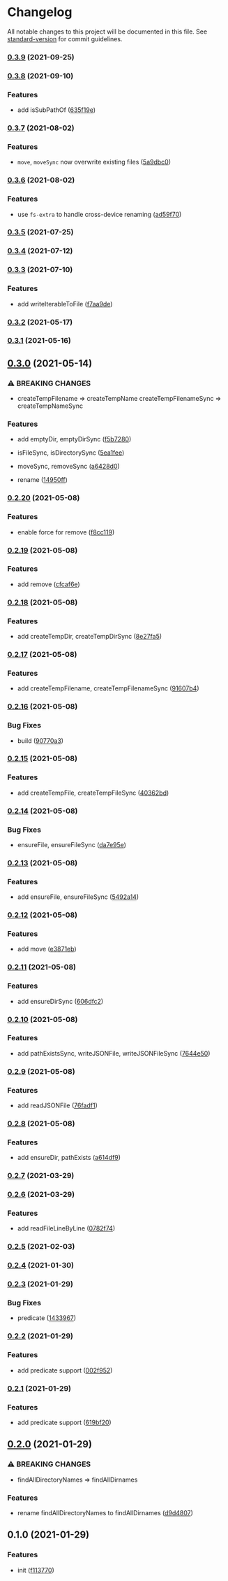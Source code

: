 # Changelog

All notable changes to this project will be documented in this file. See [standard-version](https://github.com/conventional-changelog/standard-version) for commit guidelines.

### [0.3.9](https://github.com/BlackGlory/extra-filesystem/compare/v0.3.8...v0.3.9) (2021-09-25)

### [0.3.8](https://github.com/BlackGlory/extra-filesystem/compare/v0.3.7...v0.3.8) (2021-09-10)


### Features

* add isSubPathOf ([635f19e](https://github.com/BlackGlory/extra-filesystem/commit/635f19e24d39c687c44fac1dd5210c2fe68340d2))

### [0.3.7](https://github.com/BlackGlory/extra-filesystem/compare/v0.3.6...v0.3.7) (2021-08-02)


### Features

* `move`, `moveSync` now overwrite existing files ([5a9dbc0](https://github.com/BlackGlory/extra-filesystem/commit/5a9dbc047df27ac2e1ffef5e86fe3bb75bb2a606))

### [0.3.6](https://github.com/BlackGlory/extra-filesystem/compare/v0.3.5...v0.3.6) (2021-08-02)


### Features

* use `fs-extra` to handle cross-device renaming ([ad59f70](https://github.com/BlackGlory/extra-filesystem/commit/ad59f701fc300ea0ada62b8d75de2eb61099cb09))

### [0.3.5](https://github.com/BlackGlory/extra-filesystem/compare/v0.3.4...v0.3.5) (2021-07-25)

### [0.3.4](https://github.com/BlackGlory/extra-filesystem/compare/v0.3.3...v0.3.4) (2021-07-12)

### [0.3.3](https://github.com/BlackGlory/extra-filesystem/compare/v0.3.2...v0.3.3) (2021-07-10)


### Features

* add writeIterableToFile ([f7aa9de](https://github.com/BlackGlory/extra-filesystem/commit/f7aa9ded5db6092c25efafe9a2711aaf9159cb7d))

### [0.3.2](https://github.com/BlackGlory/extra-filesystem/compare/v0.3.1...v0.3.2) (2021-05-17)

### [0.3.1](https://github.com/BlackGlory/extra-filesystem/compare/v0.3.0...v0.3.1) (2021-05-16)

## [0.3.0](https://github.com/BlackGlory/extra-filesystem/compare/v0.2.20...v0.3.0) (2021-05-14)


### ⚠ BREAKING CHANGES

* createTempFilename => createTempName
createTempFilenameSync => createTempNameSync

### Features

* add emptyDir, emptyDirSync ([f5b7280](https://github.com/BlackGlory/extra-filesystem/commit/f5b72807a0dd6822a00772f6ad9d5716713c43d0))
* isFileSync, isDirectorySync ([5ea1fee](https://github.com/BlackGlory/extra-filesystem/commit/5ea1feebdb8dd49229d1df832c12b3453fbad59e))
* moveSync, removeSync ([a6428d0](https://github.com/BlackGlory/extra-filesystem/commit/a6428d0686cc3b7b22b98df5deefd657b19cd989))


* rename ([14950ff](https://github.com/BlackGlory/extra-filesystem/commit/14950ff33b425087252df71e2e7f2a90272926b2))

### [0.2.20](https://github.com/BlackGlory/extra-filesystem/compare/v0.2.19...v0.2.20) (2021-05-08)


### Features

* enable force for remove ([f8cc119](https://github.com/BlackGlory/extra-filesystem/commit/f8cc119734d515aed9b4e2da49faa2395b198f5f))

### [0.2.19](https://github.com/BlackGlory/extra-filesystem/compare/v0.2.18...v0.2.19) (2021-05-08)


### Features

* add remove ([cfcaf6e](https://github.com/BlackGlory/extra-filesystem/commit/cfcaf6e99b9fe29f49afa9a4a86822096d07c7b3))

### [0.2.18](https://github.com/BlackGlory/extra-filesystem/compare/v0.2.17...v0.2.18) (2021-05-08)


### Features

* add createTempDir, createTempDirSync ([8e27fa5](https://github.com/BlackGlory/extra-filesystem/commit/8e27fa583723a80056038bbfd6fbdcbb1b228b7c))

### [0.2.17](https://github.com/BlackGlory/extra-filesystem/compare/v0.2.16...v0.2.17) (2021-05-08)


### Features

* add createTempFilename, createTempFilenameSync ([91607b4](https://github.com/BlackGlory/extra-filesystem/commit/91607b45073b040ec48e4dea03d1a74aea8d57f3))

### [0.2.16](https://github.com/BlackGlory/extra-filesystem/compare/v0.2.15...v0.2.16) (2021-05-08)


### Bug Fixes

* build ([90770a3](https://github.com/BlackGlory/extra-filesystem/commit/90770a36dbaf56037b7177f8b24e7010c501c7fa))

### [0.2.15](https://github.com/BlackGlory/extra-filesystem/compare/v0.2.14...v0.2.15) (2021-05-08)


### Features

* add createTempFile, createTempFileSync ([40362bd](https://github.com/BlackGlory/extra-filesystem/commit/40362bd0c42351ffc0a6d39171fae8c4d638df4f))

### [0.2.14](https://github.com/BlackGlory/extra-filesystem/compare/v0.2.13...v0.2.14) (2021-05-08)


### Bug Fixes

* ensureFile, ensureFileSync ([da7e95e](https://github.com/BlackGlory/extra-filesystem/commit/da7e95eaa3f5824596b4901ec0414ab984587dbb))

### [0.2.13](https://github.com/BlackGlory/extra-filesystem/compare/v0.2.12...v0.2.13) (2021-05-08)


### Features

* add ensureFile, ensureFileSync ([5492a14](https://github.com/BlackGlory/extra-filesystem/commit/5492a14a53076c6a6e8dff979c5f28810ed7470f))

### [0.2.12](https://github.com/BlackGlory/extra-filesystem/compare/v0.2.11...v0.2.12) (2021-05-08)


### Features

* add move ([e3871eb](https://github.com/BlackGlory/extra-filesystem/commit/e3871ebeb2e495b0ac0b0919edc9a2e5657a4b51))

### [0.2.11](https://github.com/BlackGlory/extra-filesystem/compare/v0.2.10...v0.2.11) (2021-05-08)


### Features

* add ensureDirSync ([606dfc2](https://github.com/BlackGlory/extra-filesystem/commit/606dfc2291bacd33f33e76e6d4043bfd21355678))

### [0.2.10](https://github.com/BlackGlory/extra-filesystem/compare/v0.2.9...v0.2.10) (2021-05-08)


### Features

* add pathExistsSync, writeJSONFile, writeJSONFileSync ([7644e50](https://github.com/BlackGlory/extra-filesystem/commit/7644e50a7b35b38d62d59ed88a7376b935dc7539))

### [0.2.9](https://github.com/BlackGlory/extra-filesystem/compare/v0.2.8...v0.2.9) (2021-05-08)


### Features

* add readJSONFile ([76fadf1](https://github.com/BlackGlory/extra-filesystem/commit/76fadf118a93087e4eebfc7899cc2ebbe36adb17))

### [0.2.8](https://github.com/BlackGlory/extra-filesystem/compare/v0.2.7...v0.2.8) (2021-05-08)


### Features

* add ensureDir, pathExists ([a614df9](https://github.com/BlackGlory/extra-filesystem/commit/a614df9630a289550cc37e783dc23b677b857386))

### [0.2.7](https://github.com/BlackGlory/extra-filesystem/compare/v0.2.6...v0.2.7) (2021-03-29)

### [0.2.6](https://github.com/BlackGlory/extra-filesystem/compare/v0.2.5...v0.2.6) (2021-03-29)


### Features

* add readFileLineByLine ([0782f74](https://github.com/BlackGlory/extra-filesystem/commit/0782f748641e7014464eb83f4ecc5152a238ba1e))

### [0.2.5](https://github.com/BlackGlory/bundle/compare/v0.2.4...v0.2.5) (2021-02-03)

### [0.2.4](https://github.com/BlackGlory/bundle/compare/v0.2.3...v0.2.4) (2021-01-30)

### [0.2.3](https://github.com/BlackGlory/bundle/compare/v0.2.2...v0.2.3) (2021-01-29)


### Bug Fixes

* predicate ([1433967](https://github.com/BlackGlory/bundle/commit/143396779dad8ac0d1767a6468c4ea2d96d1c682))

### [0.2.2](https://github.com/BlackGlory/bundle/compare/v0.2.1...v0.2.2) (2021-01-29)


### Features

* add predicate support ([002f952](https://github.com/BlackGlory/bundle/commit/002f9522b60b52cd777eb60a665a8bc629f7eb04))

### [0.2.1](https://github.com/BlackGlory/bundle/compare/v0.2.0...v0.2.1) (2021-01-29)


### Features

* add predicate support ([619bf20](https://github.com/BlackGlory/bundle/commit/619bf20366c0347c7c74422a6e758d4a9b0392d7))

## [0.2.0](https://github.com/BlackGlory/bundle/compare/v0.1.0...v0.2.0) (2021-01-29)


### ⚠ BREAKING CHANGES

* findAllDirectoryNames => findAllDirnames

### Features

* rename findAllDirectoryNames to findAllDirnames ([d9d4807](https://github.com/BlackGlory/bundle/commit/d9d48079ad52d23f8dde3cbdecb57e91490f60a2))

## 0.1.0 (2021-01-29)


### Features

* init ([f113770](https://github.com/BlackGlory/bundle/commit/f113770139af49f4653d2849d26b9e2e3a72afcf))
